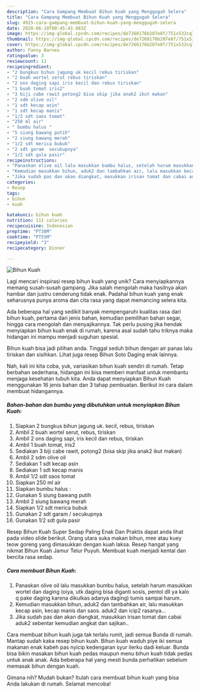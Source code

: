 ```yaml
---
description: "Cara Gampang Membuat Bihun Kuah yang Menggugah Selera"
title: "Cara Gampang Membuat Bihun Kuah yang Menggugah Selera"
slug: 4915-cara-gampang-membuat-bihun-kuah-yang-menggugah-selera
date: 2020-06-10T00:45:43.883Z
image: https://img-global.cpcdn.com/recipes/de7268176b207e8f/751x532cq70/bihun-kuah-foto-resep-utama.jpg
thumbnail: https://img-global.cpcdn.com/recipes/de7268176b207e8f/751x532cq70/bihun-kuah-foto-resep-utama.jpg
cover: https://img-global.cpcdn.com/recipes/de7268176b207e8f/751x532cq70/bihun-kuah-foto-resep-utama.jpg
author: Fanny Barnes
ratingvalue: 3
reviewcount: 11
recipeingredient:
- "2 bungkus bihun jagung uk kecil rebus tiriskan"
- "2 buah wortel serut rebus tiriskan"
- "2 ons daging sapi iris kecil dan rebus tiriskan"
- "1 buah tomat iris2"
- "3 biji cabe rawit potong2 bisa skip jika anak2 ikut makan"
- "2 sdm olive oil"
- "1 sdt kecap asin"
- "1 sdt kecap manis"
- "1/2 sdt saos tomat"
- "250 ml air"
- " bumbu halus "
- "5 siung bawang putih"
- "2 siung bawang merah"
- "1/2 sdt merica bubuk"
- "2 sdt garam  secukupnya"
- "1/2 sdt gula pasir"
recipeinstructions:
- "Panaskan olive oil lalu masukkan bumbu halus, setelah harum masukkan wortel dan daging (oiya, utk daging bisa diganti sosis, pentol dll ya kalo q pake daging karena dikulkas adanya daging) tumis sampai harum.."
- "Kemudian masukkan bihun, aduk2 dan tambahkan air, lalu masukkan kecap asin, kecap manis dan saos. aduk2 dan icip2 rasanya..."
- "Jika sudah pas dan akan diangkat, masukkan irisan tomat dan cabai aduk2 sebentar kemudian angkat dan sajikan.."
categories:
- Resep
tags:
- bihun
- kuah

katakunci: bihun kuah 
nutrition: 111 calories
recipecuisine: Indonesian
preptime: "PT38M"
cooktime: "PT55M"
recipeyield: "3"
recipecategory: Dinner

---
```



![Bihun Kuah](https://img-global.cpcdn.com/recipes/de7268176b207e8f/751x532cq70/bihun-kuah-foto-resep-utama.jpg)

Lagi mencari inspirasi resep bihun kuah yang unik? Cara menyiapkannya memang susah-susah gampang. Jika salah mengolah maka hasilnya akan hambar dan justru cenderung tidak enak. Padahal bihun kuah yang enak seharusnya punya aroma dan cita rasa yang dapat memancing selera kita.

Ada beberapa hal yang sedikit banyak mempengaruhi kualitas rasa dari bihun kuah, pertama dari jenis bahan, kemudian pemilihan bahan segar, hingga cara mengolah dan menyajikannya. Tak perlu pusing jika hendak menyiapkan bihun kuah enak di rumah, karena asal sudah tahu triknya maka hidangan ini mampu menjadi suguhan spesial.

Bihun kuah bisa jadi pilihan anda. Tinggal seduh bihun dengan air panas lalu tiriskan dan sisihkan. Lihat juga resep Bihun Soto Daging enak lainnya.


Nah, kali ini kita coba, yuk, variasikan bihun kuah sendiri di rumah. Tetap berbahan sederhana, hidangan ini bisa memberi manfaat untuk membantu menjaga kesehatan tubuh kita. Anda dapat menyiapkan Bihun Kuah menggunakan 16 jenis bahan dan 3 tahap pembuatan. Berikut ini cara dalam membuat hidangannya.

<!--inarticleads1-->

##### Bahan-bahan dan bumbu yang dibutuhkan untuk menyiapkan Bihun Kuah:

1. Siapkan 2 bungkus bihun jagung uk. kecil, rebus, tiriskan
1. Ambil 2 buah wortel serut, rebus, tiriskan
1. Ambil 2 ons daging sapi, iris kecil dan rebus, tiriskan
1. Ambil 1 buah tomat, iris2
1. Sediakan 3 biji cabe rawit, potong2 (bisa skip jika anak2 ikut makan)
1. Ambil 2 sdm olive oil
1. Sediakan 1 sdt kecap asin
1. Sediakan 1 sdt kecap manis
1. Ambil 1/2 sdt saos tomat
1. Siapkan 250 ml air
1. Siapkan  bumbu halus :
1. Gunakan 5 siung bawang putih
1. Ambil 2 siung bawang merah
1. Siapkan 1/2 sdt merica bubuk
1. Gunakan 2 sdt garam / secukupnya
1. Gunakan 1/2 sdt gula pasir


Resep Bihun Kuah Super Sedap Paling Enak Dan Praktis dapat anda lihat pada video slide berikut. Orang utara suka makan bihun, mee atau kuey teow goreng yang dimasukkan dengan kuah laksa. Resep hangat yang nikmat Bihun Kuah Jamur Telur Puyuh. Membuat kuah menjadi kental dan bercita rasa sedap. 

<!--inarticleads2-->

##### Cara membuat Bihun Kuah:

1. Panaskan olive oil lalu masukkan bumbu halus, setelah harum masukkan wortel dan daging (oiya, utk daging bisa diganti sosis, pentol dll ya kalo q pake daging karena dikulkas adanya daging) tumis sampai harum..
1. Kemudian masukkan bihun, aduk2 dan tambahkan air, lalu masukkan kecap asin, kecap manis dan saos. aduk2 dan icip2 rasanya...
1. Jika sudah pas dan akan diangkat, masukkan irisan tomat dan cabai aduk2 sebentar kemudian angkat dan sajikan..


Cara membuat bihun kuah juga tak terlalu rumit, jadi semua Bunda di rumah. Mantap sudah kaka resep bihun kuah. Bihun kuah waduh piye iki semua makanan enak kabeh pas nyicip kedengaran syur ilerku dadi keluar. Bunda bisa bikin masakan bihun kuah pedas maupun menu bihun kuah tidak pedas untuk anak anak. Ada beberapa hal yang mesti bunda perhatikan sebelum memasak bihun dengan kuah. 

Gimana nih? Mudah bukan? Itulah cara membuat bihun kuah yang bisa Anda lakukan di rumah. Selamat mencoba!
